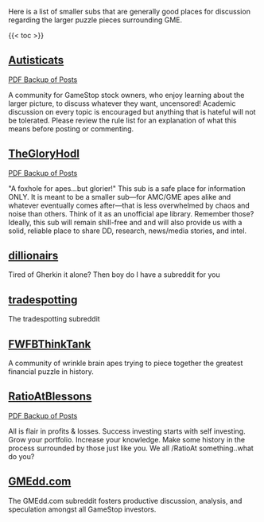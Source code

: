 Here is a list of smaller subs that are generally good places for discussion regarding the larger puzzle pieces surrounding GME.


{{< toc >}}

## [Autisticats](https://www.reddit.com/r/Autisticats/)

[PDF Backup of Posts](https://github.com/lunarnautics/saved-reddit-posts/tree/master/Autisticats)

A community for GameStop stock owners, who enjoy learning about the larger picture, to discuss whatever they want, uncensored! Academic discussion on every topic is encouraged but anything that is hateful will not be tolerated. Please review the rule list for an explanation of what this means before posting or commenting.

## [TheGloryHodl](https://www.reddit.com/r/TheGloryHodl/)

[PDF Backup of Posts](https://github.com/lunarnautics/saved-reddit-posts/tree/master/TheGloryHodl)

"A foxhole for apes...but glorier!" This sub is a safe place for information ONLY. It is meant to be a smaller sub—for AMC/GME apes alike and whatever eventually comes after—that is less overwhelmed by chaos and noise than others. Think of it as an unofficial ape library. Remember those? Ideally, this sub will remain shill-free and and will also provide us with a solid, reliable place to share DD, research, news/media stories, and intel.

## [dillionairs](https://www.reddit.com/r/dillionaires/)

Tired of Gherkin it alone? Then boy do I have a subreddit for you

## [tradespotting](https://www.reddit.com/r/tradespotting/)

The tradespotting subreddit

## [FWFBThinkTank](https://www.reddit.com/r/FWFBThinkTank/)

A community of wrinkle brain apes trying to piece together the greatest financial puzzle in history.

## [RatioAtBlessons](https://www.reddit.com/r/ratioatblessons/)

[PDF Backup of Posts](https://github.com/lunarnautics/saved-reddit-posts/tree/master/RatioAtBlessons)

All is flair in profits & losses. Success investing starts with self investing. Grow your portfolio. Increase your knowledge. Make some history in the process surrounded by those just like you. We all /RatioAt something..what do you?

## [GMEdd.com](https://www.reddit.com/r/GMEDD/)

The GMEdd.com subreddit fosters productive discussion, analysis, and speculation amongst all GameStop investors.
